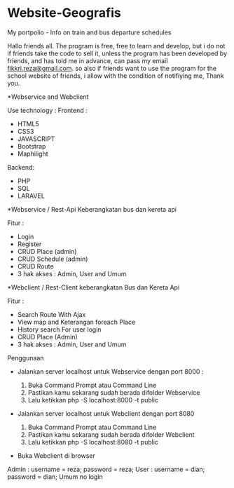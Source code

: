 # Website-Geografis
My portpolio - Info on train and bus departure schedules

Hallo friends all.
The program is free, free to learn and develop, but i do not if friends take the code to sell it, unless the program has been developed by friends, and has told me in advance, can pass my email <fikkri.reza@gmail.com>. so also if friends want to use the program for the school website of friends, i allow with the condition of notifiying me, Thank you.

*Webservice and Webclient

Use technology :
Frontend :
- HTML5
- CSS3
- JAVASCRIPT
- Bootstrap
- Maphilight

Backend:
- PHP
- SQL
- LARAVEL

*Webservice / Rest-Api Keberangkatan bus dan kereta api

Fitur :
- Login
- Register
- CRUD Place (admin)
- CRUD Schedule (admin)
- CRUD Route
- 3 hak akses : Admin, User and Umum

*Webclient / Rest-Client keberangkatan Bus dan Kereta Api

Fitur :
- Search Route With Ajax
- View map and Keterangan foreach Place
- History search For user login
- CRUD Place (Admin)
- 3 hak akses : Admin, User and Umum

Penggunaan
- Jalankan server localhost untuk Webservice dengan port 8000 :
	1. Buka Command Prompt atau Command Line
	2. Pastikan kamu sekarang sudah berada difolder Webservice
	3. Lalu ketikkan php -S localhost:8000 -t public

- Jalankan server localhost untuk Webclient dengan port 8080
	1. Buka Command Prompt atau Command Line
	2. Pastikan kamu sekarang sudah berada difolder Webclient
	3. Lalu ketikkan php -S localhost:8080 -t public

- Buka Webclient di browser

Admin : 
	username = reza; 
	password = reza;
User :
	username = dian;
	password = dian;
Umum no login
